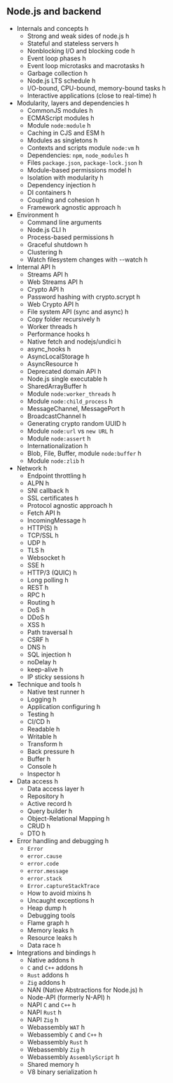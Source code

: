 ## Node.js and backend

- Internals and concepts h
  - Strong and weak sides of node.js h
  - Stateful and stateless servers h
  - Nonblocking I/O and blocking code h
  - Event loop phases h
  - Event loop microtasks and macrotasks h
  - Garbage collection h
  - Node.js LTS schedule h
  - I/O-bound, CPU-bound, memory-bound tasks h
  - Interactive applications (close to real-time) h
- Modularity, layers and dependencies h
  - CommonJS modules h
  - ECMAScript modules h
  - Module `node:module` h
  - Caching in CJS and ESM h
  - Modules as singletons h
  - Contexts and scripts module `node:vm` h
  - Dependencies: `npm`, `node_modules` h
  - Files `package.json`, `package-lock.json` h
  - Module-based permissions model h
  - Isolation with modularity h
  - Dependency injection h
  - DI containers h
  - Coupling and cohesion h
  - Framework agnostic approach h
- Environment h
  - Command line arguments
  - Node.js CLI h
  - Process-based permissions h
  - Graceful shutdown h
  - Clustering h
  - Watch filesystem changes with --watch h
- Internal API h
  - Streams API h
  - Web Streams API h
  - Crypto API h
  - Password hashing with crypto.scrypt h
  - Web Crypto API h
  - File system API (sync and async) h
  - Copy folder recursively h
  - Worker threads h
  - Performance hooks h
  - Native fetch and nodejs/undici h
  - async_hooks h
  - AsyncLocalStorage h
  - AsyncResource h
  - Deprecated domain API h
  - Node.js single executable h
  - SharedArrayBuffer h
  - Module `node:worker_threads` h
  - Module `node:child_process` h
  - MessageChannel, MessagePort h
  - BroadcastChannel h
  - Generating crypto random UUID h
  - Module `node:url` vs `new URL` h
  - Module `node:assert` h
  - Internationalization h
  - Blob, File, Buffer, module `node:buffer` h
  - Module `node:zlib` h
- Network h
  - Endpoint throttling h
  - ALPN h
  - SNI callback h
  - SSL certificates h
  - Protocol agnostic approach h
  - Fetch API h
  - IncomingMessage h
  - HTTP(S) h
  - TCP/SSL h
  - UDP h
  - TLS h
  - Websocket h
  - SSE h
  - HTTP/3 (QUIC) h
  - Long polling h
  - REST h
  - RPC h
  - Routing h
  - DoS h
  - DDoS h
  - XSS h
  - Path traversal h
  - CSRF h
  - DNS h
  - SQL injection h
  - noDelay h
  - keep-alive h
  - IP sticky sessions h
- Technique and tools h
  - Native test runner h
  - Logging h
  - Application configuring h
  - Testing h
  - CI/CD h
  - Readable h
  - Writable h
  - Transform h
  - Back pressure h
  - Buffer h
  - Console h
  - Inspector h
- Data access h
  - Data access layer h
  - Repository h
  - Active record h
  - Query builder h
  - Object-Relational Mapping h
  - CRUD h
  - DTO h
- Error handling and debugging h
  - `Error`
  - `error.cause`
  - `error.code`
  - `error.message`
  - `error.stack`
  - `Error.captureStackTrace`
  - How to avoid mixins h
  - Uncaught exceptions h
  - Heap dump h
  - Debugging tools
  - Flame graph h
  - Memory leaks h
  - Resource leaks h
  - Data race h
- Integrations and bindings h
  - Native addons h
  - `C` and `C++` addons h
  - `Rust` addons h
  - `Zig` addons h
  - NAN (Native Abstractions for Node.js) h
  - Node-API (formerly N-API) h
  - NAPI `C` and `C++` h
  - NAPI `Rust` h
  - NAPI `Zig` h
  - Webassembly `WAT` h
  - Webassembly `C` and `C++` h
  - Webassembly `Rust` h
  - Webassembly `Zig` h
  - Webassembly `AssemblyScript` h
  - Shared memory h
  - V8 binary serialization h
